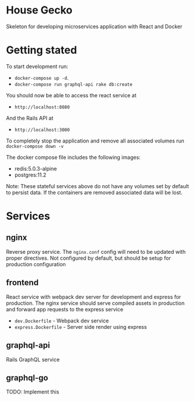 # House Gecko

Skeleton for developing microservices application with React and Docker

Getting stated
==============

To start development run:
- `docker-compose up -d`. 
- `docker-compose run graphql-api rake db:create`

You should now be able to access the react service at
- `http://localhost:8080`

And the Rails API at
- `http://localhost:3000`

To completely stop the application and remove all associated volumes run `docker-compose down -v`

The docker compose file includes the following images:

- redis:5.0.3-alpine
- postgres:11.2

Note: These stateful services above do not have any volumes set by default to persist data. If the containers are removed associated data will be lost.

Services
========

## nginx

Reverse proxy service. The `nginx.conf` config will need to be updated with proper directives. Not configured by default, but should be setup for production configuration

## frontend

React service with webpack dev server for development and express for production. The nginx service should serve compiled assets in production and forward app requests to the express service

- `dev.Dockerfile` - Webpack dev service
- `express.Dockerfile` - Server side render using express

## graphql-api

Rails GraphQL service

## graphql-go

TODO: Implement this
